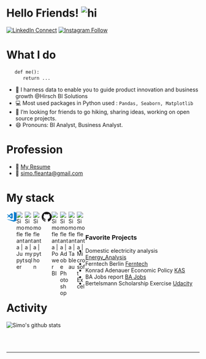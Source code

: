 # Hello Friends! <img src="https://user-images.githubusercontent.com/1303154/88677602-1635ba80-d120-11ea-84d8-d263ba5fc3c0.gif" width="28px" alt="hi">

[![LinkedIn Connect](https://img.shields.io/badge/LinkedIn-Connect-blue)](https://www.linkedin.com/in/simonafleanta)
[![Instagram Follow](https://img.shields.io/badge/Instagram-Follow-green)](https://www.instagram.com/simo_fleanta/?hl=en)


#  What I do


```pyhon
   def me():
      return ...
```


- 🔭 I harness data to enable you to guide product innovation and business growth @Hirsch BI Solutions
- :computer: Most used packages in Python used : `Pandas, Seaborn, Matplotlib`
- 🤔 I’m looking for friends to go hiking, sharing ideas, working on open source projects.
- 😄 Pronouns: BI Analyst, Business Analyst.



# Profession

- :paperclip: [My Resume](https://github.com/simofleanta/Draft-Notebooks/files/5838026/Simona.Fleanta.Resume.pdf)
- :email: simo.fleanta@gmail.com



# My stack


<img align="left" alt="Visual Studio Code" width="26px" src="https://raw.githubusercontent.com/github/explore/80688e429a7d4ef2fca1e82350fe8e3517d3494d/topics/visual-studio-code/visual-studio-code.png" />

<img align="left" alt="Simofleanta | Jupyter" width="22px" color="#F2C811" src="https://cdn.jsdelivr.net/npm/simple-icons@v3/icons/jupyter.svg" />

<img align="left" alt="Simofleanta | mysql" width="22px" color="#F2C811" src="https://cdn.jsdelivr.net/npm/simple-icons@v3/icons/mysql.svg" />

<img align="left" alt="Simofleanta | python" width="22px" color="#F2C811" src="https://cdn.jsdelivr.net/npm/simple-icons@v3/icons/python.svg" />

<img align="left" alt="GitHub" width="26px" src="https://raw.githubusercontent.com/github/explore/78df643247d429f6cc873026c0622819ad797942/topics/github/github.png" />

<img align="left" alt="Simofleanta | Power BI" width="22px" color="#F2C811" src="https://cdn.jsdelivr.net/npm/simple-icons@v3/icons/powerbi.svg" />

<img align="left" alt="Simofleanta | Adobe Photoshop" width="22px" color="#F2C811" src="https://cdn.jsdelivr.net/npm/simple-icons@v3/icons/adobephotoshop.svg" />

<img align="left" alt="Simofleanta | Tableau" width="22px" color="#F2C811" src="https://cdn.jsdelivr.net/npm/simple-icons@v3/icons/tableau.svg" />


<img align="left" alt="Simofleanta | Microsoft Excel" width="22px" color="#F2C811" src="https://cdn.jsdelivr.net/npm/simple-icons@v3/icons/microsoftexcel.svg" />

<br/>
<br/>




### Favorite Projects

- Domestic electricity analysis [Energy_Analysis](https://github.com/Hirsch-BI-Solutions/Electric-Energy-Consumption-Analysis)
- Ferntech Berlin [Ferntech](https://github.com/Hirsch-BI-Solutions/Ferntech-Insights/blob/main/Power%20%20Venture%20BI%20dashboard%20visual.MD)
- Konrad Adenauer Economic Policy [KAS](https://github.com/Tracking-International-Affairs/Economic-Policy-debate)
- BA Jobs report [BA Jobs](https://github.com/simofleanta/BA-Jobs-Report)
- Bertelsmann Scholarship Exercise [Udacity](https://github.com/simofleanta/Udacity)



# Activity

![Simo's github stats](https://github-readme-stats.vercel.app/api?username=simofleanta&show_icons=true&hide_border=true)


</details>

<br />
<br />

---
                                                                    






